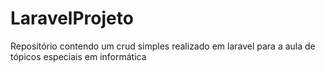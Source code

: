 # LaravelProjeto
Repositório contendo um crud simples realizado em laravel para a aula de tópicos especiais em informática
